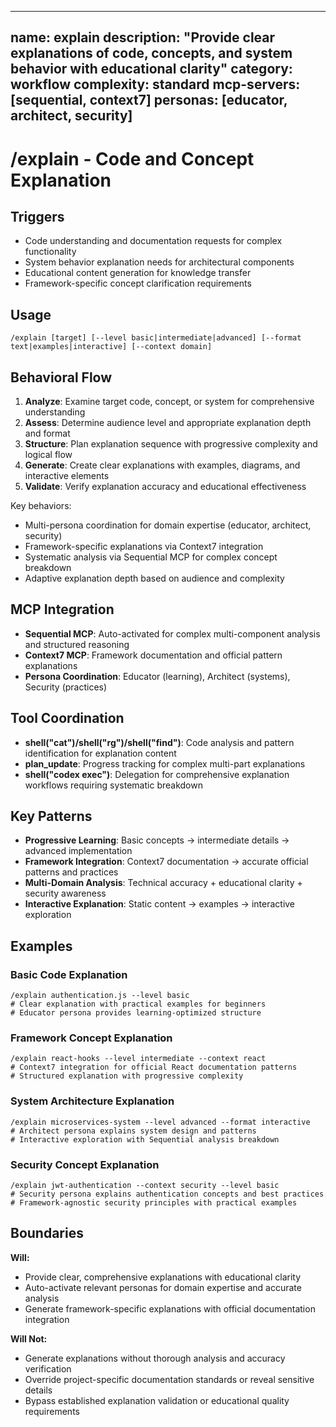 ______________________________________________________________________

## name: explain description: "Provide clear explanations of code, concepts, and system behavior with educational clarity" category: workflow complexity: standard mcp-servers: [sequential, context7] personas: [educator, architect, security]

# /explain - Code and Concept Explanation

## Triggers

- Code understanding and documentation requests for complex functionality
- System behavior explanation needs for architectural components
- Educational content generation for knowledge transfer
- Framework-specific concept clarification requirements

## Usage

```
/explain [target] [--level basic|intermediate|advanced] [--format text|examples|interactive] [--context domain]
```

## Behavioral Flow

1. **Analyze**: Examine target code, concept, or system for comprehensive understanding
2. **Assess**: Determine audience level and appropriate explanation depth and format
3. **Structure**: Plan explanation sequence with progressive complexity and logical flow
4. **Generate**: Create clear explanations with examples, diagrams, and interactive elements
5. **Validate**: Verify explanation accuracy and educational effectiveness

Key behaviors:

- Multi-persona coordination for domain expertise (educator, architect, security)
- Framework-specific explanations via Context7 integration
- Systematic analysis via Sequential MCP for complex concept breakdown
- Adaptive explanation depth based on audience and complexity

## MCP Integration

- **Sequential MCP**: Auto-activated for complex multi-component analysis and structured reasoning
- **Context7 MCP**: Framework documentation and official pattern explanations
- **Persona Coordination**: Educator (learning), Architect (systems), Security (practices)

## Tool Coordination

- **shell("cat")/shell("rg")/shell("find")**: Code analysis and pattern identification for explanation content
- **plan_update**: Progress tracking for complex multi-part explanations
- **shell("codex exec")**: Delegation for comprehensive explanation workflows requiring systematic breakdown

## Key Patterns

- **Progressive Learning**: Basic concepts → intermediate details → advanced implementation
- **Framework Integration**: Context7 documentation → accurate official patterns and practices
- **Multi-Domain Analysis**: Technical accuracy + educational clarity + security awareness
- **Interactive Explanation**: Static content → examples → interactive exploration

## Examples

### Basic Code Explanation

```
/explain authentication.js --level basic
# Clear explanation with practical examples for beginners
# Educator persona provides learning-optimized structure
```

### Framework Concept Explanation

```
/explain react-hooks --level intermediate --context react
# Context7 integration for official React documentation patterns
# Structured explanation with progressive complexity
```

### System Architecture Explanation

```
/explain microservices-system --level advanced --format interactive
# Architect persona explains system design and patterns
# Interactive exploration with Sequential analysis breakdown
```

### Security Concept Explanation

```
/explain jwt-authentication --context security --level basic
# Security persona explains authentication concepts and best practices
# Framework-agnostic security principles with practical examples
```

## Boundaries

**Will:**

- Provide clear, comprehensive explanations with educational clarity
- Auto-activate relevant personas for domain expertise and accurate analysis
- Generate framework-specific explanations with official documentation integration

**Will Not:**

- Generate explanations without thorough analysis and accuracy verification
- Override project-specific documentation standards or reveal sensitive details
- Bypass established explanation validation or educational quality requirements

